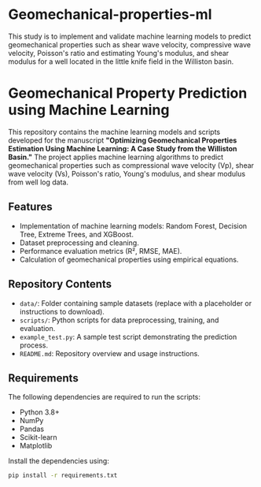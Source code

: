 # Geomechanical-properties-ml
This study is to implement and validate machine learning models to predict geomechanical properties such as shear wave velocity, compressive wave velocity, Poisson's ratio and estimating Young's modulus, and shear modulus for a well located in the little knife field in the Williston basin.
# Geomechanical Property Prediction using Machine Learning

This repository contains the machine learning models and scripts developed for the manuscript **"Optimizing Geomechanical Properties Estimation Using Machine Learning: A Case Study from the Williston Basin."** The project applies machine learning algorithms to predict geomechanical properties such as compressional wave velocity (Vp), shear wave velocity (Vs), Poisson's ratio, Young's modulus, and shear modulus from well log data.

## Features
- Implementation of machine learning models: Random Forest, Decision Tree, Extreme Trees, and XGBoost.
- Dataset preprocessing and cleaning.
- Performance evaluation metrics (R², RMSE, MAE).
- Calculation of geomechanical properties using empirical equations.

## Repository Contents
- `data/`: Folder containing sample datasets (replace with a placeholder or instructions to download).
- `scripts/`: Python scripts for data preprocessing, training, and evaluation.
- `example_test.py`: A sample test script demonstrating the prediction process.
- `README.md`: Repository overview and usage instructions.

## Requirements
The following dependencies are required to run the scripts:
- Python 3.8+
- NumPy
- Pandas
- Scikit-learn
- Matplotlib

Install the dependencies using:
```bash
pip install -r requirements.txt
